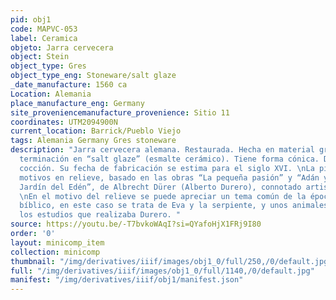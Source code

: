 ```yaml
---
pid: obj1
code: MAPVC-053
label: Ceramica
objeto: Jarra cervecera
object: Stein
object_type: Gres
object_type_eng: Stoneware/salt glaze
_date_manufacture: 1560 ca
Location: Alemania
place_manufacture_eng: Germany
site_proveniencemanufacture_provenience: Sitio 11
coordinates: UTM2094900N
current_location: Barrick/Pueblo Viejo
tags: Alemania Germany Gres stoneware
description: "Jarra cervecera alemana. Restaurada. Hecha en material gres con una
  terminación en “salt glaze” (esmalte cerámico). Tiene forma cónica. De posible doble
  cocción. Su fecha de fabricación se estima para el siglo XVI. \nLa pieza presenta
  motivos en relieve, basado en las obras “La pequeña pasión” y “Adán y Eva en el
  Jardín del Edén”, de Albrecht Dürer (Alberto Durero), connotado artista del renacimiento.
  \nEn el motivo del relieve se puede apreciar un tema común de la época, un tema
  bíblico, en este caso se trata de Eva y la serpiente, y unos animales propios de
  los estudios que realizaba Durero. "
source: https://youtu.be/-T7bvkoWAqI?si=QYafoHjX1FRj9I80
order: '0'
layout: minicomp_item
collection: minicomp
thumbnail: "/img/derivatives/iiif/images/obj1_0/full/250,/0/default.jpg"
full: "/img/derivatives/iiif/images/obj1_0/full/1140,/0/default.jpg"
manifest: "/img/derivatives/iiif/obj1/manifest.json"
---
```

